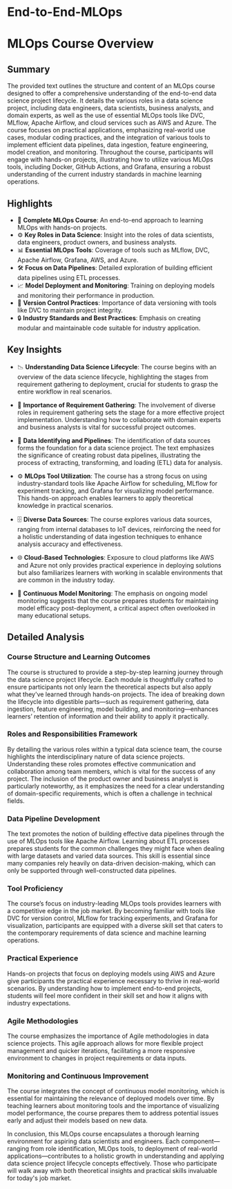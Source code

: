 # End-to-End-MLOps

# MLOps Course Overview

## Summary
The provided text outlines the structure and content of an MLOps course designed to offer a comprehensive understanding of the end-to-end data science project lifecycle. It details the various roles in a data science project, including data engineers, data scientists, business analysts, and domain experts, as well as the use of essential MLOps tools like DVC, MLflow, Apache Airflow, and cloud services such as AWS and Azure. The course focuses on practical applications, emphasizing real-world use cases, modular coding practices, and the integration of various tools to implement efficient data pipelines, data ingestion, feature engineering, model creation, and monitoring. Throughout the course, participants will engage with hands-on projects, illustrating how to utilize various MLOps tools, including Docker, GitHub Actions, and Grafana, ensuring a robust understanding of the current industry standards in machine learning operations.

## Highlights
- 🚀 **Complete MLOps Course**: An end-to-end approach to learning MLOps with hands-on projects.
- ⚙️ **Key Roles in Data Science**: Insight into the roles of data scientists, data engineers, product owners, and business analysts.
- 📊 **Essential MLOps Tools**: Coverage of tools such as MLflow, DVC, Apache Airflow, Grafana, AWS, and Azure.
- 🛠️ **Focus on Data Pipelines**: Detailed exploration of building efficient data pipelines using ETL processes.
- 📈 **Model Deployment and Monitoring**: Training on deploying models and monitoring their performance in production.
- 📝 **Version Control Practices**: Importance of data versioning with tools like DVC to maintain project integrity.
- 🔒 **Industry Standards and Best Practices**: Emphasis on creating modular and maintainable code suitable for industry application.

## Key Insights
- 📉 **Understanding Data Science Lifecycle**: The course begins with an overview of the data science lifecycle, highlighting the stages from requirement gathering to deployment, crucial for students to grasp the entire workflow in real scenarios.

- 🎯 **Importance of Requirement Gathering**: The involvement of diverse roles in requirement gathering sets the stage for a more effective project implementation. Understanding how to collaborate with domain experts and business analysts is vital for successful project outcomes.

- 🧩 **Data Identifying and Pipelines**: The identification of data sources forms the foundation for a data science project. The text emphasizes the significance of creating robust data pipelines, illustrating the process of extracting, transforming, and loading (ETL) data for analysis.

- ⚙️ **MLOps Tool Utilization**: The course has a strong focus on using industry-standard tools like Apache Airflow for scheduling, MLflow for experiment tracking, and Grafana for visualizing model performance. This hands-on approach enables learners to apply theoretical knowledge in practical scenarios.

- 🗄️ **Diverse Data Sources**: The course explores various data sources, ranging from internal databases to IoT devices, reinforcing the need for a holistic understanding of data ingestion techniques to enhance analysis accuracy and effectiveness.

- 🌐 **Cloud-Based Technologies**: Exposure to cloud platforms like AWS and Azure not only provides practical experience in deploying solutions but also familiarizes learners with working in scalable environments that are common in the industry today.

- 🔄 **Continuous Model Monitoring**: The emphasis on ongoing model monitoring suggests that the course prepares students for maintaining model efficacy post-deployment, a critical aspect often overlooked in many educational setups.

## Detailed Analysis

### Course Structure and Learning Outcomes
The course is structured to provide a step-by-step learning journey through the data science project lifecycle. Each module is thoughtfully crafted to ensure participants not only learn the theoretical aspects but also apply what they've learned through hands-on projects. The idea of breaking down the lifecycle into digestible parts—such as requirement gathering, data ingestion, feature engineering, model building, and monitoring—enhances learners’ retention of information and their ability to apply it practically.

### Roles and Responsibilities Framework
By detailing the various roles within a typical data science team, the course highlights the interdisciplinary nature of data science projects. Understanding these roles promotes effective communication and collaboration among team members, which is vital for the success of any project. The inclusion of the product owner and business analyst is particularly noteworthy, as it emphasizes the need for a clear understanding of domain-specific requirements, which is often a challenge in technical fields.

### Data Pipeline Development
The text promotes the notion of building effective data pipelines through the use of MLOps tools like Apache Airflow. Learning about ETL processes prepares students for the common challenges they might face when dealing with large datasets and varied data sources. This skill is essential since many companies rely heavily on data-driven decision-making, which can only be supported through well-constructed data pipelines.

### Tool Proficiency
The course’s focus on industry-leading MLOps tools provides learners with a competitive edge in the job market. By becoming familiar with tools like DVC for version control, MLflow for tracking experiments, and Grafana for visualization, participants are equipped with a diverse skill set that caters to the contemporary requirements of data science and machine learning operations.

### Practical Experience
Hands-on projects that focus on deploying models using AWS and Azure give participants the practical experience necessary to thrive in real-world scenarios. By understanding how to implement end-to-end projects, students will feel more confident in their skill set and how it aligns with industry expectations. 

### Agile Methodologies
The course emphasizes the importance of Agile methodologies in data science projects. This agile approach allows for more flexible project management and quicker iterations, facilitating a more responsive environment to changes in project requirements or data inputs.

### Monitoring and Continuous Improvement
The course integrates the concept of continuous model monitoring, which is essential for maintaining the relevance of deployed models over time. By teaching learners about monitoring tools and the importance of visualizing model performance, the course prepares them to address potential issues early and adjust their models based on new data.

In conclusion, this MLOps course encapsulates a thorough learning environment for aspiring data scientists and engineers. Each component—ranging from role identification, MLOps tools, to deployment of real-world applications—contributes to a holistic growth in understanding and applying data science project lifecycle concepts effectively. Those who participate will walk away with both theoretical insights and practical skills invaluable for today's job market.